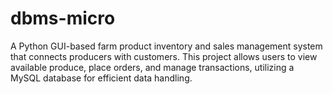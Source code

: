 # dbms-micro
A Python GUI-based farm product inventory and sales management system that connects producers with customers. This project allows users to view available produce, place orders, and manage transactions, utilizing a MySQL database for efficient data handling.
